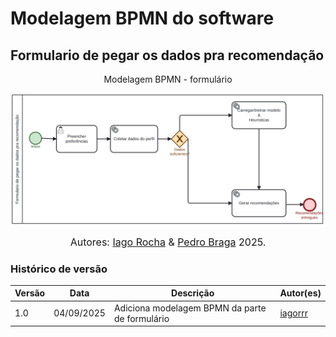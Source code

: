 # Modelagem BPMN do software


## Formulario de pegar os dados pra recomendação 

<!-- Modelagem BPMN do software de formulário -->

<p style="text-align: center"> Modelagem BPMN - formulário </p>


![Modelagem BPMN - Recomendação](../assets/bpmn-software-forms.svg)


<font size="3"><p style="text-align: center">Autores: [Iago Rocha](https://github.com/iagorrr) & [Pedro Braga](https://github.com/Stain19) 2025.</p></font>


### Histórico de versão



| Versão | Data | Descrição | Autor(es) |
|--------|------|-----------|-----------|
| 1.0 | 04/09/2025 | Adiciona modelagem BPMN da parte de formulário |  [iagorrr]() |
